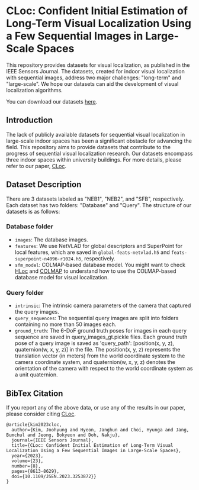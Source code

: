 # CLoc: Confident Initial Estimation of Long-Term Visual Localization Using a Few Sequential Images in Large-Scale Spaces

This repository provides datasets for visual localization, as published in the IEEE Sensors Journal. The datasets, created for indoor visual localization with sequential images, address two major challenges: "long-term" and "large-scale". We hope our datasets can aid the development of visual localization algorithms.

You can download our datasets [here](https://drive.google.com/drive/folders/12e2J_Eg7lICdEyDwDxKJHEDBoy5ytwAS?usp=sharing).

## Introduction

The lack of publicly available datasets for sequential visual localization in large-scale indoor spaces has been a significant obstacle for advancing the field. This repository aims to provide datasets that contribute to the progress of sequential visual localization research. Our datasets encompass three indoor spaces within university buildings. For more details, please refer to our paper, [CLoc](https://ieeexplore.ieee.org/abstract/document/10068431).

## Dataset Description

There are 3 datasets labeled as "NEB1", "NEB2", and "SFB", respectively. Each dataset has two folders: "Database" and "Query". The structure of our datasets is as follows:

### Database folder

- `images`: The database images.
- `features`: We use NetVLAD for global descriptors and SuperPoint for local features, which are saved in `global-feats-netvlad.h5` and `feats-superpoint-n4096-r1024.h5`, respectively.
- `sfm_model`: COLMAP-based database model. You might want to check [HLoc](https://github.com/cvg/Hierarchical-Localization) and [COLMAP](https://github.com/colmap/colmap) to understand how to use the COLMAP-based database model for visual localization.

### Query folder

- `intrinsic`: The intrinsic camera parameters of the camera that captured the query images.
- `query_sequences`: The sequential query images are split into folders containing no more than 50 images each.
- `ground_truth`: The 6-DoF ground truth poses for images in each query sequence are saved in query_images_gt.pickle files. Each ground truth pose of a query image is saved as 'query_path': [position(x, y, z), quaternion(w, x, y, z)] in the file. The position(x, y, z) represents the translation vector (in meters) from the world coordinate system to the camera coordinate system, and quaternion(w, x, y, z) denotes the orientation of the camera with respect to the world coordinate system as a unit quaternion.

## BibTex Citation
If you report any of the above data, or use any of the results in our paper, please consider citing [CLoc](https://ieeexplore.ieee.org/abstract/document/10068431).

```
@article{kim2023cloc,
  author={Kim, Joohyung and Hyeon, Janghun and Choi, Hyunga and Jang, Bumchul and Jeong, Bokyeon and Doh, Nakju},
  journal={IEEE Sensors Journal},
  title={CLoc: Confident Initial Estimation of Long-Term Visual Localization Using a Few Sequential Images in Large-Scale Spaces},
  year={2023},
  volume={23},
  number={8},
  pages={8613-8629},
  doi={10.1109/JSEN.2023.3253872}}
}
```
